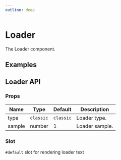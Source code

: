 ```yaml
---
outline: deep
---
```


<script setup lang="ts">
import LoaderClassic from './demo/loader/loader-classic.vue'
</script>

# Loader

The Loader component.

## Examples

<!--@include: ./demo/loader/loader-classic.md-->

## Loader API

### Props

| Name   | Type      | Default   | Description    |
| ------ | --------- | --------- | -------------- |
| type   | `classic` | `classic` | Loader type.   |
| sample | number    | 1         | Loader sample. |

### Slot

`#default` slot for rendering loader text

